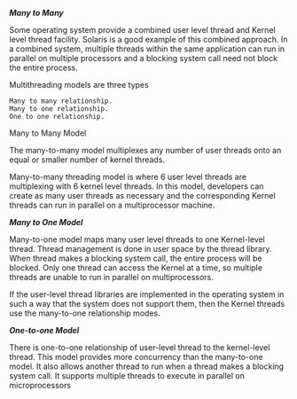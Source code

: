 ***Many to Many***

Some operating system provide a combined user level thread and Kernel level thread facility. Solaris is a good example of this combined approach. 
In a combined system, multiple threads within the same application can run in parallel on multiple processors and a blocking system call need not 
block the entire process. 

Multithreading models are three types

    Many to many relationship.
    Many to one relationship.
    One to one relationship.

Many to Many Model

The many-to-many model multiplexes any number of user threads onto an equal or smaller number of kernel threads.

Many-to-many threading model is where 6 user level threads are multiplexing with 6 kernel level threads. 
In this model, developers can create as many user threads as necessary and the corresponding Kernel threads can run in parallel on a multiprocessor machine.

***Many to One Model***

Many-to-one model maps many user level threads to one Kernel-level thread. Thread management is done in user space by the thread library. When thread makes a 
blocking system call, the entire process will be blocked. Only one thread can access the Kernel at a time, so multiple threads are unable to run in parallel 
on multiprocessors.

If the user-level thread libraries are implemented in the operating system in such a way that the system does not support them, then the Kernel threads 
use the many-to-one relationship modes.

***One-to-one Model***

There is one-to-one relationship of user-level thread to the kernel-level thread. This model provides more concurrency than the many-to-one model. 
It also allows another thread to run when a thread makes a blocking system call. It supports multiple threads to execute in parallel on microprocessors

